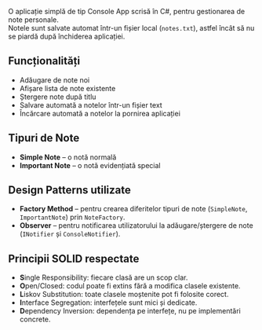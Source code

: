 O aplicație simplă de tip Console App scrisă în C#, pentru gestionarea de note personale.  
Notele sunt salvate automat într-un fișier local (`notes.txt`), astfel încât să nu se piardă după închiderea aplicației.

## Funcționalități
- Adăugare de note noi
- Afișare lista de note existente
- Ștergere note după titlu
- Salvare automată a notelor într-un fișier text
- Încărcare automată a notelor la pornirea aplicației

## Tipuri de Note
- **Simple Note** – o notă normală
- **Important Note** – o notă evidențiată special

## Design Patterns utilizate
- **Factory Method** – pentru crearea diferitelor tipuri de note (`SimpleNote`, `ImportantNote`) prin `NoteFactory`.
- **Observer** – pentru notificarea utilizatorului la adăugare/ștergere de note (`INotifier` și `ConsoleNotifier`).

## Principii SOLID respectate
- **S**ingle Responsibility: fiecare clasă are un scop clar.
- **O**pen/Closed: codul poate fi extins fără a modifica clasele existente.
- **L**iskov Substitution: toate clasele moștenite pot fi folosite corect.
- **I**nterface Segregation: interfețele sunt mici și dedicate.
- **D**ependency Inversion: dependența pe interfețe, nu pe implementări concrete.
